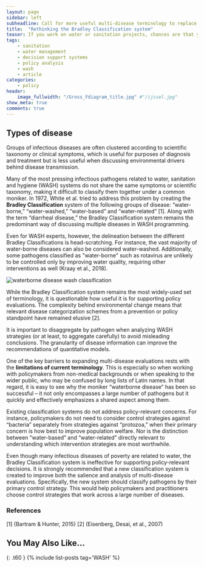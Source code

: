 ```yaml
---
layout: page
sidebar: left
subheadline: Call for more useful multi-disease terminology to replace the Bradley Classification system
title:  "Rethinking the Bradley Classification system"
teaser: If you work on water or sanitation projects, chances are that you are familiar with the term "waterborne diseases"
tags:
    - sanitation
    - water management
    - decision support systems
    - policy analysis
    - wash
    - article
categories:
    - policy
header:
    image_fullwidth: "/Gross_Fdiagram_title.jpg" #"/ijssel.jpg"
show_meta: true
comments: true
---
```


## Types of disease
Groups of infectious diseases are often clustered according to scientific taxonomy or clinical symptoms, which is useful for purposes of diagnosis and treatment but is less useful when discussing environmental drivers behind disease transmission.

Many of the most pressing infectious pathogens related to water, sanitation and hygiene (WASH) systems do not share the same symptoms or scientific taxonomy, making it difficult to classify them together under a common moniker. In 1972, White et al. tried to address this problem by creating the **Bradley Classification** system of the following groups of disease: “water-borne,” “water-washed,” “water-based” and “water-related” [1]. Along with the term “diarrheal disease,” the Bradley Classification system remains the predominant way of discussing multiple diseases in WASH programming.

Even for WASH experts, however, the delineation between the different Bradley Classifications is head-scratching. For instance, the vast majority of water-borne diseases can also be considered water-washed. Additionally, some pathogens classified as "water-borne" such as rotavirus are unlikely to be controlled only by improving water quality, requiring other interventions as well (Kraay et al., 2018).

![waterborne disease wash classification]({{site.baseurl}}/images/Gross_Fdiagram.jpg)

While the Bradley Classification system remains the most widely-used set of terminology, it is questionable how useful it is for supporting policy evaluations. The complexity behind environmental change means that relevant disease categorization schemes from a prevention or policy standpoint have remained elusive [2].

It is important to disaggregate by pathogen when analyzing WASH strategies (or at least, to aggregate carefully) to avoid misleading conclusions. The granularity of disease information can improve the recommendations of quantitative models.

One of the key barriers to expanding multi-disease evaluations rests with the **limitations of current terminology**. This is especially so when working with policymakers from non-medical backgrounds or when speaking to the wider public, who may be confused by long lists of Latin names.  In that regard, it is easy to see why the moniker “waterborne disease” has been so successful – it not only encompasses a large number of pathogens but it quickly and effectively emphasizes a shared aspect among them.

Existing classification systems do not address policy-relevant concerns. For instance, policymakers do not need to consider control strategies against “bacteria” separately from strategies against “protozoa,” when their primary concern is how best to improve population welfare. Nor is the distinction between “water-based” and “water-related” directly relevant to understanding which intervention strategies are most worthwhile.

Even though many infectious diseases of poverty are related to water, the Bradley Classification system is ineffective for supporting policy-relevant decisions. It is strongly recommended that a new classification system is created to improve both the salience and analysis of multi-disease evaluations. Specifically, the new system should classify pathogens by their primary control strategy. This would help policymakers and practitioners choose control strategies that work across a large number of diseases.


### References
[1] (Bartram & Hunter, 2015)
[2] (Eisenberg, Desai, et al., 2007)


## You May Also Like...
{: .t60 }
{% include list-posts tag='WASH' %}
